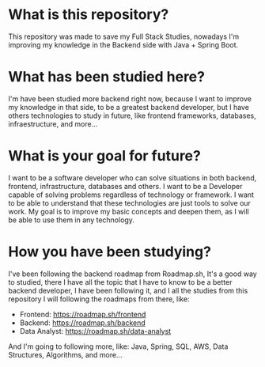 # What is this repository?

This repository was made to save my Full Stack Studies, nowadays I'm improving my knowledge in the Backend side with Java + Spring Boot.

# What has been studied here?

I'm have been studied more backend right now, because I want to improve my knowledge in that side, to be a greatest backend developer, but I have others technologies to study in future, like frontend frameworks, databases, infraestructure, and more...

# What is your goal for future?

I want to be a software developer who can solve situations in both backend, frontend, infrastructure, databases and others. I want to be a Developer capable of solving problems regardless of technology or framework. I want to be able to understand that these technologies are just tools to solve our work. My goal is to improve my basic concepts and deepen them, as I will be able to use them in any technology.

# How you have been studying?

I've been following the backend roadmap from Roadmap.sh, It's a good way to studied, there I have all the topic that I have to know to be a better backend developer, I have been following it, and I all the studies from this repository I will following the roadmaps from there, like:

- Frontend: https://roadmap.sh/frontend
- Backend: https://roadmap.sh/backend
- Data Analyst: https://roadmap.sh/data-analyst

And I'm going to following more, like: Java, Spring, SQL, AWS, Data Structures, Algorithms, and more...
